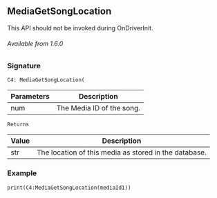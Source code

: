## MediaGetSongLocation

This API should not be invoked during OnDriverInit.

###### Available from 1.6.0


### Signature

`C4: MediaGetSongLocation( `


| Parameters | Description |
| --- | --- |
| num | The Media ID of the song. |


`Returns`

| Value | Description |
| --- | --- |
| str | The location of this media as stored in the database. |


### Example

`print(C4:MediaGetSongLocation(mediaId1))`